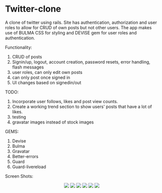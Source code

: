 # Twitter-clone
A clone of twitter using rails. Site has authentication, authorization and user roles to allow for CRUD of own posts but not other users. The app makes use of BULMA CSS for styling and DEVISE gem for user roles and authentication. 

Functionality:
  1. CRUD of posts
  2. Signin/up, logout, account creation, password resets, error handling, flash messages
  3. user roles, can only edit own posts
  4. can only post once signed in
  5. UI changes based on signedin/out
  
TODO:
  1. Incorporate user follows, likes and post view counts.
  2. Create a working trend section to show users' posts that have a lot of likes.
  3. testing
  4. gravatar images instead of stock images

GEMS:
  1. Devise
  2. Bulma
  3. Gravatar
  4. Better-errors
  5. Guard
  6. Guard-livereload

Screen Shots:
<p align="center">
  <img src="https://user-images.githubusercontent.com/30492583/91689625-cefa7980-eb64-11ea-9cfe-aa1eda62e5b6.png">
  <img src="https://user-images.githubusercontent.com/30492583/91689630-d0c43d00-eb64-11ea-9fd1-587b6826f2a7.png">
  <img src="https://user-images.githubusercontent.com/30492583/91689959-68299000-eb65-11ea-8a92-69cfb7b738a6.png">
  <img src="https://user-images.githubusercontent.com/30492583/91689666-e0dc1c80-eb64-11ea-8fde-92103b2e0fa1.png">
  <img src="https://user-images.githubusercontent.com/30492583/91689669-e2a5e000-eb64-11ea-96bf-1841fa080e46.png">
  <img src="https://user-images.githubusercontent.com/30492583/91689672-e3d70d00-eb64-11ea-8c5d-21bf0e88d658.png">
</p>
